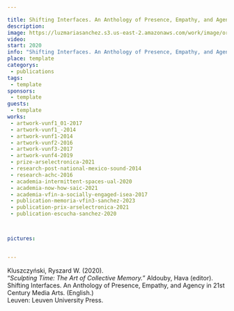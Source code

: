 ```yaml
---

title: Shifting Interfaces. An Anthology of Presence, Empathy, and Agency in 21st-Century Media Arts
description: 
image: https://luzmariasanchez.s3.us-east-2.amazonaws.com/work/image/original/61RW4HRI7mL.jpeg
video: 
start: 2020
info: "Shifting Interfaces. An Anthology of Presence, Empathy, and Agency in 21st-Century Media Arts"
place: template
categorys:
 - publications
tags:
 - template
sponsors:
 - template
guests:
 - template
works:
 - artwork-vunf1_01-2017
 - artwork-vunf1_-2014
 - artwork-vunf1-2014
 - artwork-vunf2-2016
 - artwork-vunf3-2017
 - artwork-vunf4-2019
 - prize-arselectronica-2021
 - research-post-national-mexico-sound-2014
 - research-achc-2016
 - academia-intermittent-spaces-ual-2020
 - academia-now-how-saic-2021
 - academia-vfin-a-socially-engaged-isea-2017
 - publication-memoria-vfin3-sanchez-2023
 - publication-prix-arselectronica-2021
 - publication-escucha-sanchez-2020



pictures:


---
```

Kluszczyński, Ryszard W. (2020). \
“*Sculpting Time: The Art of Collective Memory.*” Aldouby, Hava (editor). \
Shifting Interfaces. An Anthology of Presence, Empathy, and Agency in 21st Century Media Arts. (English.) \
Leuven: Leuven University Press.

